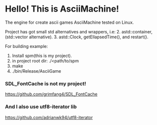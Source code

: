# Hello! This is AsciiMachine!
The engine for create ascii games
AsciiMachine tested on Linux.

Project has got small std alternatives and wrappers, i.e: 
2. astd::container, (std::vector alternative).
3. astd::Clock, getEllapsedTime(), and restart().

For building example:
  1. Install spm(this is my project).
  2. in project root dir: ./<path/to/spm
  3. make
  4. ./bin/Release/AsciiGame

### SDL_FontCache is not my project!
https://github.com/grimfang4/SDL_FontCache

### And I also use utf8-iterator lib
https://github.com/adrianwk94/utf8-iterator